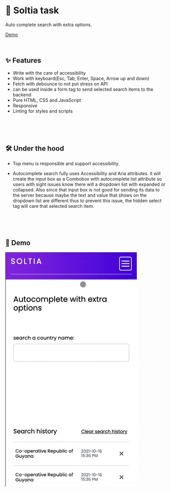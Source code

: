 # 🚀 Soltia task

Auto complete search with extra options.

[Demo](https://soltia-project.vercel.app/src/index.html)

<br>

## ✨ Features

- Write with the care of accessibility
- Work with keyboard(Esc, Tab, Enter, Space, Arrow up and down)
- Fetch with debounce to not put stress on API
- can be used inside a form tag to send selected search items to the backend
- Pure HTML, CSS and JavaScript
- Responsive
- Linting for styles and scripts

<br>
<br>
<br>

## 🛠 Under the hood
- Top menu is responsible and support accessibility.

- Autocomplete search fully uses Accessibility and Aria attributes. it will create the input box as a Combobox with autocomplete list attribute so users with sight issues know there will
a dropdown list with expanded or collapsed.
Also since that input box is not good for sending its data to the server because maybe the text and value
that shows on the dropdown list are different thus to prevent this issue, the hidden select tag will care that selected search item.

<br>
<br>
<br>
  
## 🎦 Demo
![](demo2.gif)